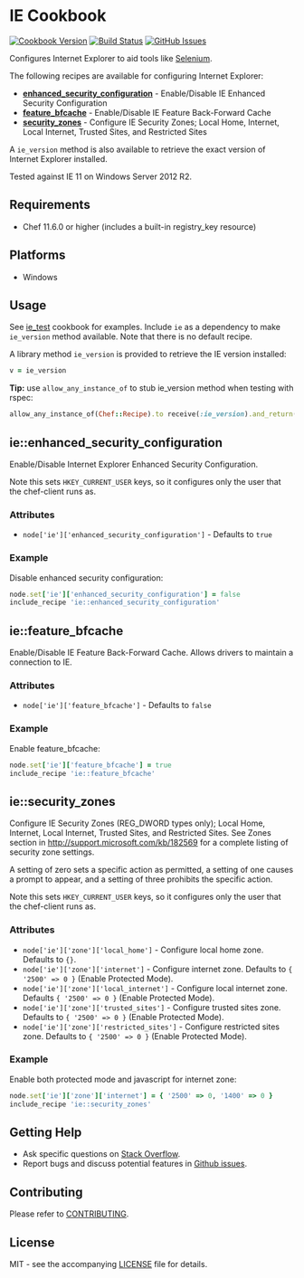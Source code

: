 # IE Cookbook

[![Cookbook Version](http://img.shields.io/cookbook/v/ie.svg?style=flat-square)][cookbook]
[![Build Status](http://img.shields.io/travis/dhoer/chef-ie.svg?style=flat-square)][travis]
[![GitHub Issues](http://img.shields.io/github/issues/dhoer/chef-ie.svg?style=flat-square)][github]

[cookbook]: https://supermarket.chef.io/cookbooks/ie
[travis]: https://travis-ci.org/dhoer/chef-ie
[github]: https://github.com/dhoer/chef-ie/issues

Configures Internet Explorer to aid tools like [Selenium](http://www.seleniumhq.org/).

The following recipes are available for configuring Internet Explorer:

- **[enhanced_security_configuration](https://github.com/dhoer/chef-ie#enhanced_security_configuration)** -
Enable/Disable IE Enhanced Security Configuration
- **[feature_bfcache](https://github.com/dhoer/chef-ie#feature_bfcache)** - Enable/Disable IE Feature Back-Forward
Cache
- **[security_zones](https://github.com/dhoer/chef-ie#security_zones)** - Configure IE Security Zones;
Local Home, Internet, Local Internet, Trusted Sites, and Restricted Sites

A `ie_version` method is also available to retrieve the exact version of Internet Explorer installed.

Tested against IE 11 on Windows Server 2012 R2.

## Requirements

- Chef 11.6.0 or higher (includes a built-in registry_key resource)

## Platforms

- Windows

## Usage

See [ie_test](https://github.com/dhoer/chef-ie/tree/master/test/fixtures/cookbooks/ie_test) cookbook for examples.
Include `ie` as a dependency to make `ie_version` method available. Note that there is no default recipe.

A library method `ie_version` is provided to retrieve the IE version installed:

```ruby
v = ie_version
```

**Tip:** use `allow_any_instance_of` to stub ie_version method when testing with rspec:

```ruby
allow_any_instance_of(Chef::Recipe).to receive(:ie_version).and_return('11.0.0.0')
```

## ie::enhanced_security_configuration

Enable/Disable Internet Explorer Enhanced Security Configuration.

Note this sets `HKEY_CURRENT_USER` keys, so it configures only the user that the chef-client runs as.

### Attributes

- `node['ie']['enhanced_security_configuration']` - Defaults to `true`

### Example

Disable enhanced security configuration:

```ruby
node.set['ie']['enhanced_security_configuration'] = false
include_recipe 'ie::enhanced_security_configuration'
```

## ie::feature_bfcache

Enable/Disable IE Feature Back-Forward Cache.  Allows drivers to maintain a connection to IE.

### Attributes

- `node['ie']['feature_bfcache']` - Defaults to `false`

### Example

Enable feature_bfcache:

```ruby
node.set['ie']['feature_bfcache'] = true
include_recipe 'ie::feature_bfcache'
```

## ie::security_zones

Configure IE Security Zones (REG_DWORD types only); Local Home, Internet, Local Internet, Trusted Sites, and
Restricted Sites. See Zones section in http://support.microsoft.com/kb/182569 for a complete listing of security zone
settings.

A setting of zero sets a specific action as permitted, a setting of one causes a prompt to appear, and a setting
of three prohibits the specific action.

Note this sets `HKEY_CURRENT_USER` keys, so it configures only the user that the chef-client runs as.

### Attributes

- `node['ie']['zone']['local_home']` - Configure local home zone.  Defaults to `{}`.
- `node['ie']['zone']['internet']` - Configure internet zone.  Defaults to `{ '2500' => 0 }` (Enable Protected Mode).
- `node['ie']['zone']['local_internet']` - Configure local internet zone. Defaults `{ '2500' => 0 }`
(Enable Protected Mode).
- `node['ie']['zone']['trusted_sites']` - Configure trusted sites zone. Defaults to `{ '2500' => 0 }`
(Enable Protected Mode).
- `node['ie']['zone']['restricted_sites']` - Configure restricted sites zone. Defaults to `{ '2500' => 0 }`
(Enable Protected Mode).

### Example

Enable both protected mode and javascript for internet zone:

```ruby
node.set['ie']['zone']['internet'] = { '2500' => 0, '1400' => 0 }
include_recipe 'ie::security_zones'
```


## Getting Help

- Ask specific questions on [Stack Overflow](http://stackoverflow.com/questions/tagged/chef-ie).
- Report bugs and discuss potential features in [Github issues](https://github.com/dhoer/chef-ie/issues).

## Contributing

Please refer to [CONTRIBUTING](https://github.com/dhoer/chef-ie/blob/master/CONTRIBUTING.md).

## License

MIT - see the accompanying [LICENSE](https://github.com/dhoer/chef-ie/blob/master/LICENSE.md) file for details.
